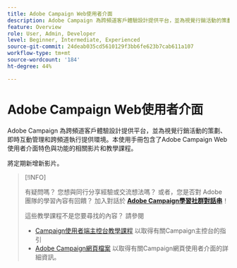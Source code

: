 ```yaml
---
title: Adobe Campaign Web使用者介面
description: Adobe Campaign 為跨頻道客戶體驗設計提供平台，並為視覺行銷活動的策劃、即時互動管理和跨頻道執行提供環境。本使用手冊包含了Adobe Campaign Web使用者介面特色與功能的相關影片和教學課程。
feature: Overview
role: User, Admin, Developer
level: Beginner, Intermediate, Experienced
source-git-commit: 24deab035cd5610129f3bb6fe623b7cab611a107
workflow-type: tm+mt
source-wordcount: '184'
ht-degree: 44%

---
```


# Adobe Campaign Web使用者介面

Adobe Campaign 為跨頻道客戶體驗設計提供平台，並為視覺行銷活動的策劃、即時互動管理和跨頻道執行提供環境。本使用手冊包含了Adobe Campaign Web使用者介面特色與功能的相關影片和教學課程。

將定期新增新影片。

>[!INFO]
> 
> 有疑問嗎？ 您想與同行分享經驗或交流想法嗎？ 或者，您是否對 Adobe 團隊的學習內容有回饋？ 加入對話於 **[Adobe Campaign學習社群對話串](https://experienceleaguecommunities.adobe.com:443/t5/adobe-campaign-classic/join-the-discussion-on-adobe-campaign-learning/td-p/419096)**！
>
>
> 這些教學課程不是您要尋找的內容？
> 請參閱
> 
> * [Campaign使用者端主控台教學課程](https://experienceleague.adobe.com/docs/campaign-learn/tutorials/overview.html) 以取得有關Campaign主控台的指引
> * [Adobe Campaign網頁檔案](https://experienceleague.adobe.com/docs/campaign-web/v8/campaign-web-home.htm) 以取得有關Campaign網頁使用者介面的詳細資訊。
